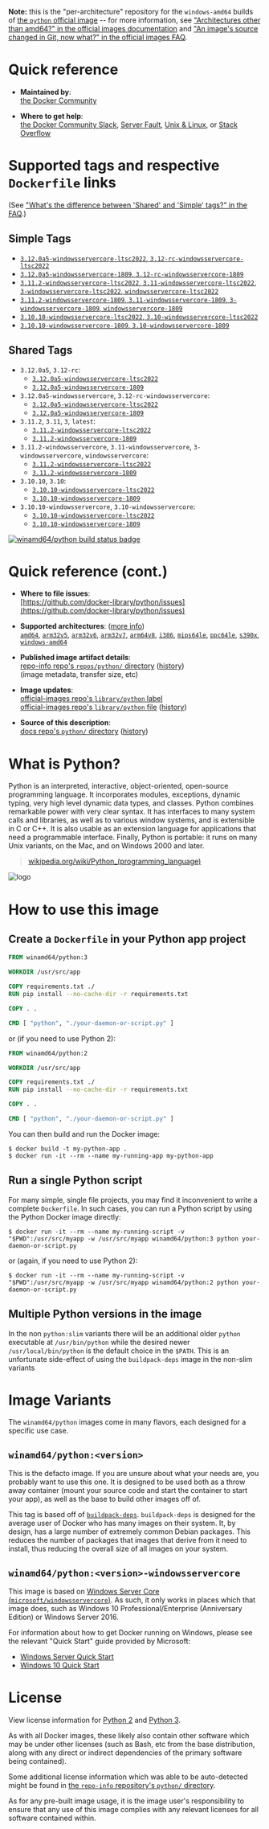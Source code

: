 <!--

********************************************************************************

WARNING:

    DO NOT EDIT "python/README.md"

    IT IS AUTO-GENERATED

    (from the other files in "python/" combined with a set of templates)

********************************************************************************

-->

**Note:** this is the "per-architecture" repository for the `windows-amd64` builds of [the `python` official image](https://hub.docker.com/_/python) -- for more information, see ["Architectures other than amd64?" in the official images documentation](https://github.com/docker-library/official-images#architectures-other-than-amd64) and ["An image's source changed in Git, now what?" in the official images FAQ](https://github.com/docker-library/faq#an-images-source-changed-in-git-now-what).

# Quick reference

-	**Maintained by**:  
	[the Docker Community](https://github.com/docker-library/python)

-	**Where to get help**:  
	[the Docker Community Slack](https://dockr.ly/comm-slack), [Server Fault](https://serverfault.com/help/on-topic), [Unix & Linux](https://unix.stackexchange.com/help/on-topic), or [Stack Overflow](https://stackoverflow.com/help/on-topic)

# Supported tags and respective `Dockerfile` links

(See ["What's the difference between 'Shared' and 'Simple' tags?" in the FAQ](https://github.com/docker-library/faq#whats-the-difference-between-shared-and-simple-tags).)

## Simple Tags

-	[`3.12.0a5-windowsservercore-ltsc2022`, `3.12-rc-windowsservercore-ltsc2022`](https://github.com/docker-library/python/blob/b987547e6b4d485163997795791017ee1e3b3155/3.12-rc/windows/windowsservercore-ltsc2022/Dockerfile)
-	[`3.12.0a5-windowsservercore-1809`, `3.12-rc-windowsservercore-1809`](https://github.com/docker-library/python/blob/b987547e6b4d485163997795791017ee1e3b3155/3.12-rc/windows/windowsservercore-1809/Dockerfile)
-	[`3.11.2-windowsservercore-ltsc2022`, `3.11-windowsservercore-ltsc2022`, `3-windowsservercore-ltsc2022`, `windowsservercore-ltsc2022`](https://github.com/docker-library/python/blob/e664abbb9af1ee6aae5778d70a5df79d86d9ec57/3.11/windows/windowsservercore-ltsc2022/Dockerfile)
-	[`3.11.2-windowsservercore-1809`, `3.11-windowsservercore-1809`, `3-windowsservercore-1809`, `windowsservercore-1809`](https://github.com/docker-library/python/blob/e664abbb9af1ee6aae5778d70a5df79d86d9ec57/3.11/windows/windowsservercore-1809/Dockerfile)
-	[`3.10.10-windowsservercore-ltsc2022`, `3.10-windowsservercore-ltsc2022`](https://github.com/docker-library/python/blob/a3533b1c48d968e784516470d18f3c24975df3d8/3.10/windows/windowsservercore-ltsc2022/Dockerfile)
-	[`3.10.10-windowsservercore-1809`, `3.10-windowsservercore-1809`](https://github.com/docker-library/python/blob/a3533b1c48d968e784516470d18f3c24975df3d8/3.10/windows/windowsservercore-1809/Dockerfile)

## Shared Tags

-	`3.12.0a5`, `3.12-rc`:
	-	[`3.12.0a5-windowsservercore-ltsc2022`](https://github.com/docker-library/python/blob/b987547e6b4d485163997795791017ee1e3b3155/3.12-rc/windows/windowsservercore-ltsc2022/Dockerfile)
	-	[`3.12.0a5-windowsservercore-1809`](https://github.com/docker-library/python/blob/b987547e6b4d485163997795791017ee1e3b3155/3.12-rc/windows/windowsservercore-1809/Dockerfile)
-	`3.12.0a5-windowsservercore`, `3.12-rc-windowsservercore`:
	-	[`3.12.0a5-windowsservercore-ltsc2022`](https://github.com/docker-library/python/blob/b987547e6b4d485163997795791017ee1e3b3155/3.12-rc/windows/windowsservercore-ltsc2022/Dockerfile)
	-	[`3.12.0a5-windowsservercore-1809`](https://github.com/docker-library/python/blob/b987547e6b4d485163997795791017ee1e3b3155/3.12-rc/windows/windowsservercore-1809/Dockerfile)
-	`3.11.2`, `3.11`, `3`, `latest`:
	-	[`3.11.2-windowsservercore-ltsc2022`](https://github.com/docker-library/python/blob/e664abbb9af1ee6aae5778d70a5df79d86d9ec57/3.11/windows/windowsservercore-ltsc2022/Dockerfile)
	-	[`3.11.2-windowsservercore-1809`](https://github.com/docker-library/python/blob/e664abbb9af1ee6aae5778d70a5df79d86d9ec57/3.11/windows/windowsservercore-1809/Dockerfile)
-	`3.11.2-windowsservercore`, `3.11-windowsservercore`, `3-windowsservercore`, `windowsservercore`:
	-	[`3.11.2-windowsservercore-ltsc2022`](https://github.com/docker-library/python/blob/e664abbb9af1ee6aae5778d70a5df79d86d9ec57/3.11/windows/windowsservercore-ltsc2022/Dockerfile)
	-	[`3.11.2-windowsservercore-1809`](https://github.com/docker-library/python/blob/e664abbb9af1ee6aae5778d70a5df79d86d9ec57/3.11/windows/windowsservercore-1809/Dockerfile)
-	`3.10.10`, `3.10`:
	-	[`3.10.10-windowsservercore-ltsc2022`](https://github.com/docker-library/python/blob/a3533b1c48d968e784516470d18f3c24975df3d8/3.10/windows/windowsservercore-ltsc2022/Dockerfile)
	-	[`3.10.10-windowsservercore-1809`](https://github.com/docker-library/python/blob/a3533b1c48d968e784516470d18f3c24975df3d8/3.10/windows/windowsservercore-1809/Dockerfile)
-	`3.10.10-windowsservercore`, `3.10-windowsservercore`:
	-	[`3.10.10-windowsservercore-ltsc2022`](https://github.com/docker-library/python/blob/a3533b1c48d968e784516470d18f3c24975df3d8/3.10/windows/windowsservercore-ltsc2022/Dockerfile)
	-	[`3.10.10-windowsservercore-1809`](https://github.com/docker-library/python/blob/a3533b1c48d968e784516470d18f3c24975df3d8/3.10/windows/windowsservercore-1809/Dockerfile)

[![winamd64/python build status badge](https://img.shields.io/jenkins/s/https/doi-janky.infosiftr.net/job/multiarch/job/windows-amd64/job/python.svg?label=winamd64/python%20%20build%20job)](https://doi-janky.infosiftr.net/job/multiarch/job/windows-amd64/job/python/)

# Quick reference (cont.)

-	**Where to file issues**:  
	[https://github.com/docker-library/python/issues](https://github.com/docker-library/python/issues)

-	**Supported architectures**: ([more info](https://github.com/docker-library/official-images#architectures-other-than-amd64))  
	[`amd64`](https://hub.docker.com/r/amd64/python/), [`arm32v5`](https://hub.docker.com/r/arm32v5/python/), [`arm32v6`](https://hub.docker.com/r/arm32v6/python/), [`arm32v7`](https://hub.docker.com/r/arm32v7/python/), [`arm64v8`](https://hub.docker.com/r/arm64v8/python/), [`i386`](https://hub.docker.com/r/i386/python/), [`mips64le`](https://hub.docker.com/r/mips64le/python/), [`ppc64le`](https://hub.docker.com/r/ppc64le/python/), [`s390x`](https://hub.docker.com/r/s390x/python/), [`windows-amd64`](https://hub.docker.com/r/winamd64/python/)

-	**Published image artifact details**:  
	[repo-info repo's `repos/python/` directory](https://github.com/docker-library/repo-info/blob/master/repos/python) ([history](https://github.com/docker-library/repo-info/commits/master/repos/python))  
	(image metadata, transfer size, etc)

-	**Image updates**:  
	[official-images repo's `library/python` label](https://github.com/docker-library/official-images/issues?q=label%3Alibrary%2Fpython)  
	[official-images repo's `library/python` file](https://github.com/docker-library/official-images/blob/master/library/python) ([history](https://github.com/docker-library/official-images/commits/master/library/python))

-	**Source of this description**:  
	[docs repo's `python/` directory](https://github.com/docker-library/docs/tree/master/python) ([history](https://github.com/docker-library/docs/commits/master/python))

# What is Python?

Python is an interpreted, interactive, object-oriented, open-source programming language. It incorporates modules, exceptions, dynamic typing, very high level dynamic data types, and classes. Python combines remarkable power with very clear syntax. It has interfaces to many system calls and libraries, as well as to various window systems, and is extensible in C or C++. It is also usable as an extension language for applications that need a programmable interface. Finally, Python is portable: it runs on many Unix variants, on the Mac, and on Windows 2000 and later.

> [wikipedia.org/wiki/Python_(programming_language)](https://en.wikipedia.org/wiki/Python_%28programming_language%29)

![logo](https://raw.githubusercontent.com/docker-library/docs/01c12653951b2fe592c1f93a13b4e289ada0e3a1/python/logo.png)

# How to use this image

## Create a `Dockerfile` in your Python app project

```dockerfile
FROM winamd64/python:3

WORKDIR /usr/src/app

COPY requirements.txt ./
RUN pip install --no-cache-dir -r requirements.txt

COPY . .

CMD [ "python", "./your-daemon-or-script.py" ]
```

or (if you need to use Python 2):

```dockerfile
FROM winamd64/python:2

WORKDIR /usr/src/app

COPY requirements.txt ./
RUN pip install --no-cache-dir -r requirements.txt

COPY . .

CMD [ "python", "./your-daemon-or-script.py" ]
```

You can then build and run the Docker image:

```console
$ docker build -t my-python-app .
$ docker run -it --rm --name my-running-app my-python-app
```

## Run a single Python script

For many simple, single file projects, you may find it inconvenient to write a complete `Dockerfile`. In such cases, you can run a Python script by using the Python Docker image directly:

```console
$ docker run -it --rm --name my-running-script -v "$PWD":/usr/src/myapp -w /usr/src/myapp winamd64/python:3 python your-daemon-or-script.py
```

or (again, if you need to use Python 2):

```console
$ docker run -it --rm --name my-running-script -v "$PWD":/usr/src/myapp -w /usr/src/myapp winamd64/python:2 python your-daemon-or-script.py
```

## Multiple Python versions in the image

In the non `python:slim` variants there will be an additional older `python` executable at `/usr/bin/python` while the desired newer `/usr/local/bin/python` is the default choice in the `$PATH`. This is an unfortunate side-effect of using the `buildpack-deps` image in the non-slim variants

# Image Variants

The `winamd64/python` images come in many flavors, each designed for a specific use case.

## `winamd64/python:<version>`

This is the defacto image. If you are unsure about what your needs are, you probably want to use this one. It is designed to be used both as a throw away container (mount your source code and start the container to start your app), as well as the base to build other images off of.

This tag is based off of [`buildpack-deps`](https://hub.docker.com/_/buildpack-deps/). `buildpack-deps` is designed for the average user of Docker who has many images on their system. It, by design, has a large number of extremely common Debian packages. This reduces the number of packages that images that derive from it need to install, thus reducing the overall size of all images on your system.

## `winamd64/python:<version>-windowsservercore`

This image is based on [Windows Server Core (`microsoft/windowsservercore`)](https://hub.docker.com/r/microsoft/windowsservercore/). As such, it only works in places which that image does, such as Windows 10 Professional/Enterprise (Anniversary Edition) or Windows Server 2016.

For information about how to get Docker running on Windows, please see the relevant "Quick Start" guide provided by Microsoft:

-	[Windows Server Quick Start](https://msdn.microsoft.com/en-us/virtualization/windowscontainers/quick_start/quick_start_windows_server)
-	[Windows 10 Quick Start](https://msdn.microsoft.com/en-us/virtualization/windowscontainers/quick_start/quick_start_windows_10)

# License

View license information for [Python 2](https://docs.python.org/2/license.html) and [Python 3](https://docs.python.org/3/license.html).

As with all Docker images, these likely also contain other software which may be under other licenses (such as Bash, etc from the base distribution, along with any direct or indirect dependencies of the primary software being contained).

Some additional license information which was able to be auto-detected might be found in [the `repo-info` repository's `python/` directory](https://github.com/docker-library/repo-info/tree/master/repos/python).

As for any pre-built image usage, it is the image user's responsibility to ensure that any use of this image complies with any relevant licenses for all software contained within.

